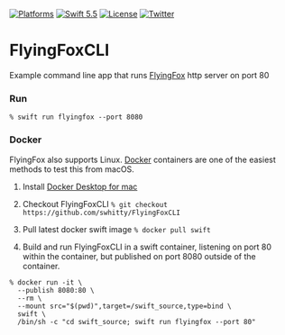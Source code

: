 [![Platforms](https://img.shields.io/badge/platforms-Mac%20|%20Linux-lightgray.svg)]()
[![Swift 5.5](https://img.shields.io/badge/swift-5.5-red.svg?style=flat)](https://developer.apple.com/swift)
[![License](https://img.shields.io/badge/license-MIT-lightgrey.svg)](https://opensource.org/licenses/MIT)
[![Twitter](https://img.shields.io/badge/twitter-@simonwhitty-blue.svg)](http://twitter.com/simonwhitty)

# FlyingFoxCLI

Example command line app that runs [FlyingFox](https://github.com/swhitty/FlyingFox) http server on port 80

### Run

`% swift run flyingfox --port 8080`

### Docker

FlyingFox also supports Linux. [Docker](https://en.wikipedia.org/wiki/Docker_(software)) containers are one of the easiest methods to test this from macOS.

1. Install [Docker Desktop for mac](https://hub.docker.com/editions/community/docker-ce-desktop-mac)

2. Checkout FlyingFoxCLI
`% git checkout https://github.com/swhitty/FlyingFoxCLI`

3. Pull latest docker swift image
`% docker pull swift`

4. Build and run FlyingFoxCLI in a swift container, listening on port 80 within the container, but published on port 8080 outside of the container.
```
% docker run -it \
  --publish 8080:80 \
  --rm \
  --mount src="$(pwd)",target=/swift_source,type=bind \
  swift \
  /bin/sh -c "cd swift_source; swift run flyingfox --port 80"
```
